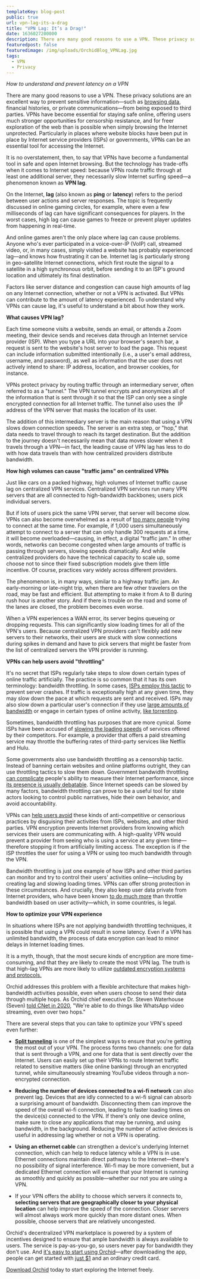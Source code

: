 ```yaml
---
templateKey: blog-post
public: true
url: vpn-lag-its-a-drag
title: "VPN Lag: It’s a Drag!"
date: 1636027200000
description: There are many good reasons to use a VPN. These privacy solutions are an excellent way to prevent sensitive information—such as browsing data, financial histories, or private communications—from being exposed to third parties. VPNs have become essential for staying safe online, offering users much stronger opportunities for censorship resistance, and for freer exploration of the web than is possible when simply browsing the Internet unprotected. Particularly in places where website blocks have been put in place by Internet service providers (ISPs) or governments, VPNs can be an essential tool for accessing the Internet.
featuredpost: false
featuredimage: /img/uploads/OrchidBlog_VPNLag.jpg
tags:
  - VPN
  - Privacy
---
```

*How to understand and prevent latency on a VPN*

There are many good reasons to use a VPN. These privacy solutions are an excellent way to prevent sensitive information—such as [browsing data](https://blog.orchid.com/how-to-completely-clear-your-web-browsing-history/), financial histories, or private communications—from being exposed to third parties. VPNs have become essential for staying safe online, offering users much stronger opportunities for censorship resistance, and for freer exploration of the web than is possible when simply browsing the Internet unprotected. Particularly in places where website blocks have been put in place by Internet service providers (ISPs) or governments, VPNs can be an essential tool for accessing the Internet.

It is no overstatement, then, to say that VPNs have become a fundamental tool in safe and open Internet browsing. But the technology has trade-offs when it comes to Internet speed: because VPNs route traffic through at least one additional server, they necessarily slow Internet surfing speed—a phenomenon known as **VPN lag**.

On the Internet, **lag** (also known as **ping** or **latency**) refers to the period between user actions and server responses. The topic is frequently discussed in online gaming circles, for example, where even a few milliseconds of lag can have significant consequences for players. In the worst cases, high lag can cause ​​games to freeze or prevent player updates from happening in real-time.

And online games aren't the only place where lag can cause problems. Anyone who's ever participated in a voice-over-IP (VoIP) call, streamed video, or, in many cases, simply visited a website has probably experienced lag—and knows how frustrating it can be. Internet lag is particularly strong in geo-satellite Internet connections, which first route the signal to a satellite in a high synchronous orbit, before sending it to an ISP's ground location and ultimately its final destination.

Factors like server distance and congestion can cause high amounts of lag on any Internet connection, whether or not a VPN is activated. But VPNs can contribute to the amount of latency experienced. To understand why VPNs can cause lag, it's useful to understand a bit about how they work.

**What causes VPN lag?**

Each time someone visits a website, sends an email, or attends a Zoom meeting, their device sends and receives data through an Internet service provider (ISP). When you type a URL into your browser's search bar, a request is sent to the website's host server to load the page. This request can include information submitted intentionally (i.e., a user's email address, username, and password), as well as information that the user does not actively intend to share: IP address, location, and browser cookies, for instance.

VPNs protect privacy by routing traffic through an intermediary server, often referred to as a "tunnel." The VPN tunnel encrypts and anonymizes all of the information that is sent through it so that the ISP can only see a single encrypted connection for all Internet traffic. The tunnel also uses the  IP address of the VPN server that masks the location of its user.

The addition of this intermediary server is the main reason that using a VPN slows down connection speeds. The server is an extra step, or "hop," that data needs to travel through to reach its target destination. But the addition to the journey doesn't necessarily mean that data moves slower when it travels through a VPN—in fact, the leading cause of VPN lag has less to do with how data travels than with how centralized providers distribute bandwidth.

**How high volumes can cause "traffic jams" on centralized VPNs**

Just like cars on a packed highway, high volumes of Internet traffic cause lag on centralized VPN services. Centralized VPN services run many VPN servers that are all connected to high-bandwidth backbones; users pick individual servers.

But if lots of users pick the same VPN server, that server will become slow. VPNs can also become overwhelmed as a result of [too many people](https://www.techradar.com/news/the-vpn-traffic-jam) trying to connect at the same time. For example, if 1,000 users simultaneously attempt to connect to a server that can only handle 300 requests at a time, it will become overloaded—causing, in effect, a digital "traffic jam." In other words, networks can become congested when large amounts of traffic is passing through servers, slowing speeds dramatically. And while centralized providers do have the technical capacity to scale up, some choose not to since their fixed subscription models give them little incentive. Of course, practices vary widely across different providers.

The phenomenon is, in many ways, similar to a highway traffic jam. An early-morning or late-night trip, when there are few other travelers on the road, may be fast and efficient. But attempting to make it from A to B during rush hour is another story. And if there is trouble on the road and some of the lanes are closed, the problem becomes even worse.

When a VPN experiences a WAN error, its server begins queueing or dropping requests. This can significantly slow loading times for all of the VPN's users. Because centralized VPN providers can't flexibly add new servers to their networks, their users are stuck with slow connections during spikes in demand and have to pick servers that might be faster from the list of centralized servers the VPN provider is running.

**VPNs can help users avoid "throttling"**

It's no secret that ISPs regularly take steps to slow down certain types of online traffic artificially. The practice is so common that it has its own terminology: bandwidth throttling. In some cases, [ISPs employ this tactic](https://www.avast.com/c-how-to-stop-isp-throttling) to prevent server crashes. If traffic is exceptionally high at any given time, they may slow down the pace at which requests are sent and received. ISPs may also slow down a particular user's connection if they use [large amounts of bandwidth](https://surfshark.com/blog/am-i-being-throttled) or engage in certain types of online activity, [like torrenting](https://www.downloadprivacy.com/how-to-block-throttling-and-speed-up-your-torrents).

Sometimes, bandwidth throttling has purposes that are more cynical. Some ISPs have been accused of [slowing the loading speeds](https://www.theverge.com/2014/5/6/5686780/major-isps-accused-of-deliberately-throttling-traffic) of services offered by their competitors. For example, a provider that offers a paid streaming service may throttle the buffering rates of third-party services like Netflix and Hulu.

Some governments also use bandwidth throttling as a censorship tactic. Instead of banning certain websites and online platforms outright, they can use throttling tactics to slow them down. Government bandwidth throttling [can complicate](https://podcasts.apple.com/us/podcast/internet-shutdowns-and-the-rise-of/id1516705670?i=1000531730843) people's ability to measure their Internet performance, since [its presence is usually debatable](https://internews.org/blog/measurement-of-internet-throttling/). Since Internet speeds can be slowed by many factors, bandwidth throttling can prove to be a useful tool for state actors looking to control public narratives, hide their own behavior, and avoid accountability.

VPNs can [help users avoid](https://broadbandnow.com/guides/am-i-being-throttled) these kinds of anti-competitive or censorious practices by disguising their activities from ISPs, websites, and other third parties. VPN encryption prevents Internet providers from knowing which services their users are communicating with. A high-quality VPN would prevent a provider from seeing who is using a service at any given time—therefore stopping it from artificially limiting access. The exception is if the ISP throttles the user for using a VPN or using too much bandwidth through the VPN.

Bandwidth throttling is just one example of how ISPs and other third parties can monitor and try to control their users' activities online—including by creating lag and slowing loading times. VPNs can offer strong protection in these circumstances. And crucially, they also keep user data private from Internet providers, who have been known [to do much more](https://www.lifewire.com/ask-isp-for-internet-history-5183929) than throttle bandwidth based on user activity—which, in some countries, is legal.

**How to optimize your VPN experience**

In situations where ISPs are not applying bandwidth throttling techniques, it is possible that using a VPN could result in some latency. Even if a VPN has unlimited bandwidth, the process of data encryption can lead to minor delays in Internet loading times.

It is a myth, though, that the most secure kinds of encryption are more time-consuming, and that they are likely to create the most VPN lag. The truth is that high-lag VPNs are more likely to utilize [outdated encryption systems and protocols.](https://www.vpn.com/gaming-vpn/how-to-reduce-lag/#section4)

Orchid addresses this problem with a flexible architecture that makes high-bandwidth activities possible, even when users choose to send their data through multiple hops. As Orchid chief executive Dr. Steven Waterhouse (Seven) [told CNet in 2020](https://www.cnet.com/tech/services-and-software/this-vpn-built-on-blockchain-could-be-the-next-step-in-privacy-tech/), "We're able to do things like WhatsApp video streaming, even over two hops."

There are several steps that you can take to optimize your VPN's speed even further:

-   **[Split tunneling](https://blog.orchid.com/what-is-split-tunneling/)** is one of the simplest ways to ensure that you're getting the most out of your VPN. The process forms two channels: one for data that is sent through a VPN, and one for data that is sent directly over the Internet. Users can easily set up their VPNs to route Internet traffic related to sensitive matters (like online banking) through an encrypted tunnel, while simultaneously streaming YouTube videos through a non-encrypted connection.

-   **Reducing the number of devices connected to a wi-fi network** can also prevent lag. Devices that are idly connected to a wi-fi signal can absorb a surprising amount of bandwidth. Disconnecting them can improve the speed of the overall wi-fi connection, leading to faster loading times on the device(s) connected to the VPN. If there's only one device online, make sure to close any applications that may be running, and using bandwidth, in the background. Reducing the number of active devices is useful in addressing lag whether or not a VPN is operating.

-   **Using an ethernet cable** can strengthen a device's underlying Internet connection, which can help to reduce latency while a VPN is in use. Ethernet connections maintain direct pathways to the Internet—there's no possibility of signal interference. Wi-fi may be more convenient, but a dedicated Ethernet connection will ensure that your Internet is running as smoothly and quickly as possible—whether our not you are using a VPN.

-   If your VPN offers the ability to choose which servers it connects to, **selecting servers that are geographically closer to your physical location** can help improve the speed of the connection. Closer servers will almost always work more quickly than more distant ones. When possible, choose servers that are relatively uncongested.

Orchid's decentralized VPN marketplace is powered by a system of incentives designed to ensure that ample bandwidth is always available to users. The service is pay-as-you-go, so users never pay for bandwidth they don't use. And [it's easy to start using Orchid](https://blog.orchid.com/how-to-start-using-orchids-crypto-vpn-in-seconds/)—after downloading the app, people can get started with [just $1](https://blog.orchid.com/starting-today-it-only-costs-1-to-get-started-with-orchid/#:~:text=IAPs%20allow%20people%20to%20set,charge%20a%20monthly%20subscription%20fee.) and an ordinary credit card.

[Download Orchid](https://www.orchid.com/) today to start exploring the Internet freely.